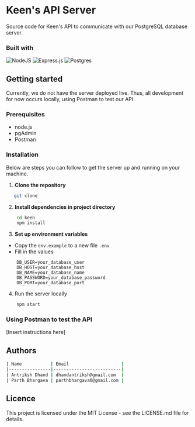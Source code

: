 # Keen's API Server

Source code for Keen's API to communicate with our PostgreSQL database server.

### Built with
![NodeJS](https://img.shields.io/badge/node.js-6DA55F?style=for-the-badge&logo=node.js&logoColor=white)
![Express.js](https://img.shields.io/badge/express.js-%23404d59.svg?style=for-the-badge&logo=express&logoColor=%2361DAFB)
![Postgres](https://img.shields.io/badge/postgres-%23316192.svg?style=for-the-badge&logo=postgresql&logoColor=white)

## Getting started 

Currently, we do not have the server deployed live. Thus, all development for now occurs locally, using Postman to test our API. 

### Prerequisites

- node.js
- pgAdmin
- Postman

### Installation

Below are steps you can follow to get the server up and running on your machine.

1. **Clone the repository**
```bash
   git clone 
```

2. **Install dependencies in project directory**
```bash
    cd keen
    npm install
```

3. **Set up environment variables**

- Copy the `env.example` to a new file `.env`
- Fill in the values
```
    DB_USER=your_database_user
    DB_HOST=your_database_host
    DB_NAME=your_database_name
    DB_PASSWORD=your_database_password
    DB_PORT=your_database_port
```

4. Run the server locally

```bash
    npm start
```

### Using Postman to test the API

[Insert instructions here]


## Authors

```bash
| Name           | Email                    |
|----------------|--------------------------|
| Antriksh Dhand | dhandantriksh@gmail.com  |
| Parth Bhargava | parthbhargava0@gmail.com |
```

## Licence
This project is licensed under the MIT License - see the LICENSE.md file for details.